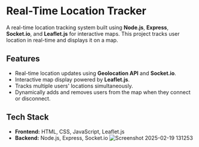 # Real-Time Location Tracker

A real-time location tracking system built using **Node.js**, **Express**, **Socket.io**, and **Leaflet.js** for interactive maps. This project tracks user location in real-time and displays it on a map.

## Features
- Real-time location updates using **Geolocation API** and **Socket.io**.
- Interactive map display powered by **Leaflet.js**.
- Tracks multiple users' locations simultaneously.
- Dynamically adds and removes users from the map when they connect or disconnect.

## Tech Stack
- **Frontend:** HTML, CSS, JavaScript, Leaflet.js
- **Backend:** Node.js, Express, Socket.io
![Screenshot 2025-02-19 131253](https://github.com/user-attachments/assets/4a81d232-d6a9-45fa-b9c9-5ef967579190)
